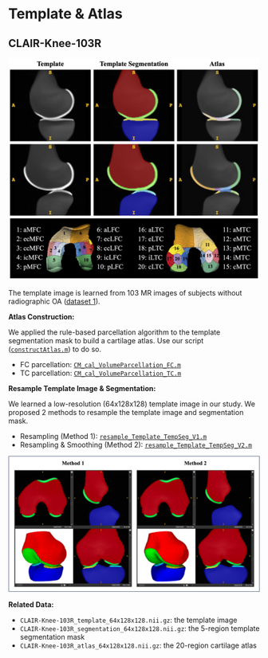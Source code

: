 # Template & Atlas



## CLAIR-Knee-103R

<img src="Documents.assets/CLAIR-Knee-103R.png" alt="example_resampleTempSeg" style="zoom: 50%;" />

The template image is learned from 103 MR images of subjects without radiographic OA ([dataset 1](https://github.com/YongchengYAO/CartiMorph/blob/main/Dataset/OAIZIB/CartiMorph_dataset1.xlsx)).

**Atlas Construction:**

We applied the rule-based parcellation algorithm to the template segmentation mask to build a cartilage atlas. Use our script ([`constructAtlas.m`](https://github.com/YongchengYAO/CartiMorph/blob/main/Scripts/CartiMorph/constructAtlas.m)) to do so.

- FC parcellation: [`CM_cal_VolumeParcellation_FC.m`](https://github.com/YongchengYAO/CartiMorph/blob/main/Scripts/CartiMorph/CM_cal_VolumeParcellation_FC.m)
- TC parcellation: [`CM_cal_VolumeParcellation_TC.m`](https://github.com/YongchengYAO/CartiMorph/blob/main/Scripts/CartiMorph/CM_cal_VolumeParcellation_TC.m)

**Resample Template Image &  Segmentation:**

We learned a low-resolution (64x128x128) template image in our study. We proposed 2 methods to resample the template image and segmentation mask.

- Resampling (Method 1): [`resample_Template_TempSeg_V1.m`](https://github.com/YongchengYAO/CartiMorph/blob/main/Scripts/CartiMorph/resample_Template_TempSeg_V1.m)
- Resampling & Smoothing (Method 2): [`resample_Template_TempSeg_V2.m`](https://github.com/YongchengYAO/CartiMorph/blob/main/Scripts/CartiMorph/resample_Template_TempSeg_V2.m)

![example_resampleTempSeg](Documents.assets/example_resampleTempSeg.png)

**Related Data:**

- `CLAIR-Knee-103R_template_64x128x128.nii.gz`: the template image
- `CLAIR-Knee-103R_segmentation_64x128x128.nii.gz`: the 5-region template segmentation mask
- `CLAIR-Knee-103R_atlas_64x128x128.nii.gz`: the 20-region cartilage atlas


